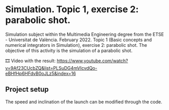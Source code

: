 ﻿# Simulation. Topic 1, exercise 2: parabolic shot.
Simulation subject within the Multimedia Engineering degree from the ETSE - Universitat de València. February 2022. Topic 1 (Basic concepts and numerical integrators in Simulation), exercise 2: parabolic shot. The objective of this activity is the simulation of a parabolic shot.

🎞️ Video with the result: https://www.youtube.com/watch?v=9Af23CUcbZQ&list=PLSuDG4mVIcvdQo-eBHfHp6HFdvB0oJLz5&index=16

## Project setup
The speed and inclination of the launch can be modified through the code.

